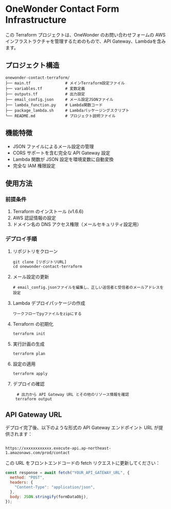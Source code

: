 # OneWonder Contact Form Infrastructure

この Terraform プロジェクトは、OneWonder のお問い合わせフォームの AWS インフラストラクチャを管理するためのもので、API Gateway、Lambdaを含みます。

## プロジェクト構造

```
onewonder-contact-terraform/
├── main.tf               # メインTerraform設定ファイル
├── variables.tf          # 変数定義
├── outputs.tf            # 出力設定
├── email_config.json     # メール設定JSONファイル
├── lambda_function.py    # Lambda関数コード
├── package_lambda.sh     # Lambdaパッケージングスクリプト
└── README.md             # プロジェクト説明ファイル
```

## 機能特徴

- JSON ファイルによるメール設定の管理
- CORS サポートを含む完全な API Gateway 設定
- Lambda 関数が JSON 設定を環境変数に自動変換
- 完全な IAM 権限設定

## 使用方法

### 前提条件

1. Terraform のインストール (v1.6.6)
2. AWS 認証情報の設定
3. ドメイン名の DNS アクセス権限（メールセキュリティ設定用）

### デプロイ手順

1. リポジトリをクローン

   ```
   git clone [リポジトリURL]
   cd onewonder-contact-terraform
   ```

2. メール設定の更新

   ```
   # email_config.jsonファイルを編集し、正しい送信者と受信者のメールアドレスを設定
   ```

3. Lambda デプロイパッケージの作成

   ```
   ワークフローでpyファイルをzipにする
   ```

4. Terraform の初期化

   ```
   terraform init
   ```

5. 実行計画の生成

   ```
   terraform plan
   ```

6. 設定の適用

   ```
   terraform apply
   ```

7. デプロイの確認
   ```
   　# 出力から API Gateway URL とその他のリソース情報を確認
    terraform output
   ```

## API Gateway URL

デプロイ完了後、以下のような形式の API Gateway エンドポイント URL が提供されます：

```

https://xxxxxxxxxxxx.execute-api.ap-northeast-1.amazonaws.com/prod/contact

```

この URL をフロントエンドコードの fetch リクエストに更新してください：

```javascript
const response = await fetch("YOUR_API_GATEWAY_URL", {
  method: "POST",
  headers: {
    "Content-Type": "application/json",
  },
  body: JSON.stringify(formDataObj),
});
```
